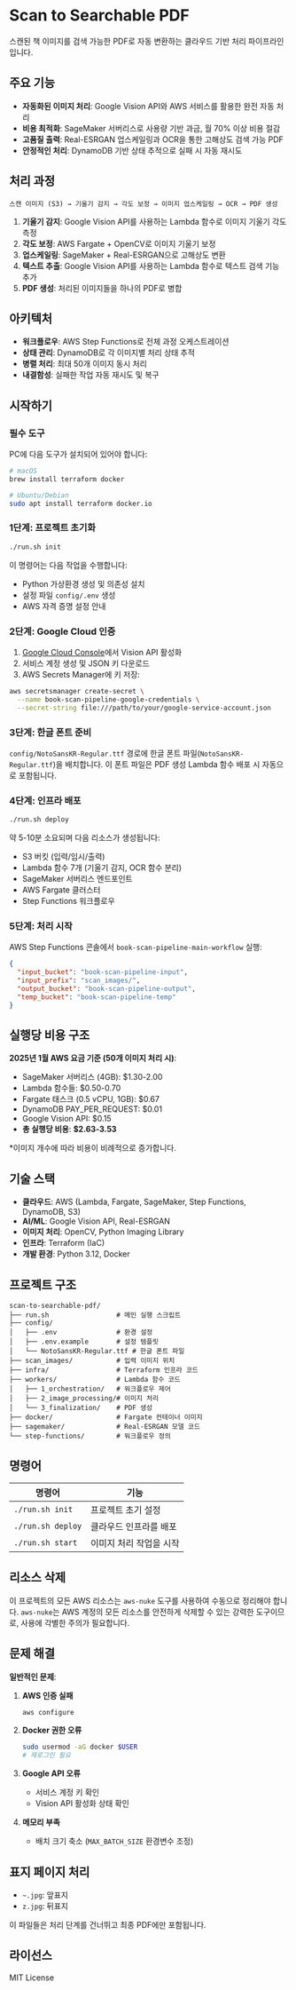 # Scan to Searchable PDF

스캔된 책 이미지를 검색 가능한 PDF로 자동 변환하는 클라우드 기반 처리 파이프라인입니다.

## 주요 기능

- **자동화된 이미지 처리**: Google Vision API와 AWS 서비스를 활용한 완전 자동 처리
- **비용 최적화**: SageMaker 서버리스로 사용량 기반 과금, 월 70% 이상 비용 절감
- **고품질 출력**: Real-ESRGAN 업스케일링과 OCR을 통한 고해상도 검색 가능 PDF
- **안정적인 처리**: DynamoDB 기반 상태 추적으로 실패 시 자동 재시도

## 처리 과정

```
스캔 이미지 (S3) → 기울기 감지 → 각도 보정 → 이미지 업스케일링 → OCR → PDF 생성
```

1. **기울기 감지**: Google Vision API를 사용하는 Lambda 함수로 이미지 기울기 각도 측정
2. **각도 보정**: AWS Fargate + OpenCV로 이미지 기울기 보정  
3. **업스케일링**: SageMaker + Real-ESRGAN으로 고해상도 변환
4. **텍스트 추출**: Google Vision API를 사용하는 Lambda 함수로 텍스트 검색 기능 추가
5. **PDF 생성**: 처리된 이미지들을 하나의 PDF로 병합

## 아키텍처

- **워크플로우**: AWS Step Functions로 전체 과정 오케스트레이션
- **상태 관리**: DynamoDB로 각 이미지별 처리 상태 추적  
- **병렬 처리**: 최대 50개 이미지 동시 처리
- **내결함성**: 실패한 작업 자동 재시도 및 복구

## 시작하기

### 필수 도구

PC에 다음 도구가 설치되어 있어야 합니다:

```bash
# macOS
brew install terraform docker

# Ubuntu/Debian  
sudo apt install terraform docker.io
```

### 1단계: 프로젝트 초기화

```bash
./run.sh init
```

이 명령어는 다음 작업을 수행합니다:
- Python 가상환경 생성 및 의존성 설치
- 설정 파일 `config/.env` 생성
- AWS 자격 증명 설정 안내

### 2단계: Google Cloud 인증

1. [Google Cloud Console](https://console.cloud.google.com)에서 Vision API 활성화
2. 서비스 계정 생성 및 JSON 키 다운로드
3. AWS Secrets Manager에 키 저장:

```bash
aws secretsmanager create-secret \
  --name book-scan-pipeline-google-credentials \
  --secret-string file:///path/to/your/google-service-account.json
```

### 3단계: 한글 폰트 준비

`config/NotoSansKR-Regular.ttf` 경로에 한글 폰트 파일(`NotoSansKR-Regular.ttf`)을 배치합니다. 이 폰트 파일은 PDF 생성 Lambda 함수 배포 시 자동으로 포함됩니다.

### 4단계: 인프라 배포

```bash
./run.sh deploy
```

약 5-10분 소요되며 다음 리소스가 생성됩니다:
- S3 버킷 (입력/임시/출력)
- Lambda 함수 7개 (기울기 감지, OCR 함수 분리)
- SageMaker 서버리스 엔드포인트
- AWS Fargate 클러스터
- Step Functions 워크플로우

### 5단계: 처리 시작

AWS Step Functions 콘솔에서 `book-scan-pipeline-main-workflow` 실행:

```json
{
  "input_bucket": "book-scan-pipeline-input",
  "input_prefix": "scan_images/",
  "output_bucket": "book-scan-pipeline-output", 
  "temp_bucket": "book-scan-pipeline-temp"
}
```

## 실행당 비용 구조

**2025년 1월 AWS 요금 기준 (50개 이미지 처리 시)**:
- SageMaker 서버리스 (4GB): $1.30-2.00
- Lambda 함수들: $0.50-0.70  
- Fargate 태스크 (0.5 vCPU, 1GB): $0.67
- DynamoDB PAY_PER_REQUEST: $0.01
- Google Vision API: $0.15
- **총 실행당 비용**: **$2.63-3.53**

*이미지 개수에 따라 비용이 비례적으로 증가합니다.

## 기술 스택

- **클라우드**: AWS (Lambda, Fargate, SageMaker, Step Functions, DynamoDB, S3)
- **AI/ML**: Google Vision API, Real-ESRGAN
- **이미지 처리**: OpenCV, Python Imaging Library
- **인프라**: Terraform (IaC)
- **개발 환경**: Python 3.12, Docker

## 프로젝트 구조

```
scan-to-searchable-pdf/
├── run.sh                 # 메인 실행 스크립트
├── config/
│   ├── .env               # 환경 설정
│   ├── .env.example       # 설정 템플릿
│   └── NotoSansKR-Regular.ttf # 한글 폰트 파일
├── scan_images/           # 입력 이미지 위치
├── infra/                 # Terraform 인프라 코드
├── workers/               # Lambda 함수 코드
│   ├── 1_orchestration/   # 워크플로우 제어
│   ├── 2_image_processing/# 이미지 처리
│   └── 3_finalization/    # PDF 생성
├── docker/                # Fargate 컨테이너 이미지
├── sagemaker/             # Real-ESRGAN 모델 코드
└── step-functions/        # 워크플로우 정의
```

## 명령어

| 명령어 | 기능 |
|--------|------|
| `./run.sh init` | 프로젝트 초기 설정 |
| `./run.sh deploy` | 클라우드 인프라를 배포 |
| `./run.sh start` | 이미지 처리 작업을 시작 |

## 리소스 삭제

이 프로젝트의 모든 AWS 리소스는 `aws-nuke` 도구를 사용하여 수동으로 정리해야 합니다. `aws-nuke`는 AWS 계정의 모든 리소스를 안전하게 삭제할 수 있는 강력한 도구이므로, 사용에 각별한 주의가 필요합니다.

## 문제 해결

**일반적인 문제**:

1. **AWS 인증 실패**
   ```bash
   aws configure
   ```

2. **Docker 권한 오류**  
   ```bash
   sudo usermod -aG docker $USER
   # 재로그인 필요
   ```

3. **Google API 오류**
   - 서비스 계정 키 확인
   - Vision API 활성화 상태 확인

4. **메모리 부족**
   - 배치 크기 축소 (`MAX_BATCH_SIZE` 환경변수 조정)

## 표지 페이지 처리

- `~.jpg`: 앞표지
- `z.jpg`: 뒤표지

이 파일들은 처리 단계를 건너뛰고 최종 PDF에만 포함됩니다.

## 라이선스

MIT License